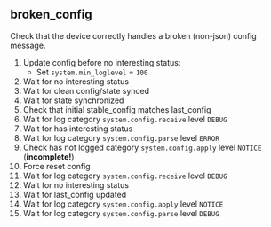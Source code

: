 
## broken_config

Check that the device correctly handles a broken (non-json) config message.

1. Update config before no interesting status:
    * Set `system.min_loglevel` = `100`
1. Wait for no interesting status
1. Wait for clean config/state synced
1. Wait for state synchronized
1. Check that initial stable_config matches last_config
1. Wait for log category `system.config.receive` level `DEBUG`
1. Wait for has interesting status
1. Wait for log category `system.config.parse` level `ERROR`
1. Check has not logged category `system.config.apply` level `NOTICE` (**incomplete!**)
1. Force reset config
1. Wait for log category `system.config.receive` level `DEBUG`
1. Wait for no interesting status
1. Wait for last_config updated
1. Wait for log category `system.config.apply` level `NOTICE`
1. Wait for log category `system.config.parse` level `DEBUG`
